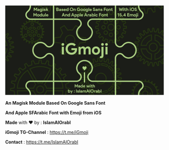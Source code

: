 [![Banner](/assets/iGmojiBanner.jpg)](https://github.com/IslamAlOrabI/iGmoji)

**An Magisk Module Based On Google Sans Font**

**And Apple SFArabic Font with Emoji from iOS**

**Made** with ❤️ by : **IslamAlOrabI**

**iGmoji TG-Channel** : https://t.me/iGmoji

**Contact** : https://t.me/IslamAlOrabI

